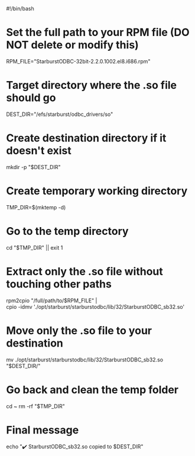 #!/bin/bash

# Set the full path to your RPM file (DO NOT delete or modify this)
RPM_FILE="StarburstODBC-32bit-2.2.0.1002.el8.i686.rpm"

# Target directory where the .so file should go
DEST_DIR="/efs/starburst/odbc_drivers/so"

# Create destination directory if it doesn't exist
mkdir -p "$DEST_DIR"

# Create temporary working directory
TMP_DIR=$(mktemp -d)

# Go to the temp directory
cd "$TMP_DIR" || exit 1

# Extract only the .so file without touching other paths
rpm2cpio "/full/path/to/$RPM_FILE" | \
cpio -idmv './opt/starburst/starburstodbc/lib/32/StarburstODBC_sb32.so'

# Move only the .so file to your destination
mv ./opt/starburst/starburstodbc/lib/32/StarburstODBC_sb32.so "$DEST_DIR/"

# Go back and clean the temp folder
cd ~
rm -rf "$TMP_DIR"

# Final message
echo "✔️  StarburstODBC_sb32.so copied to $DEST_DIR"
